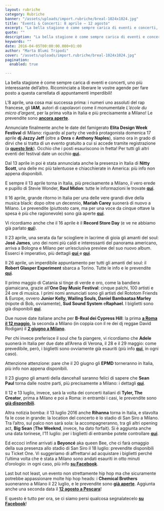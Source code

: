 ```yaml
---
layout: rubriche
category: Rubriche
banner: "/assets/uploads/import.rubriche/breal-1024x1024.jpg"
title: "Eventi & Concerti: 8 aprile – 12 agosto"
excerpt: "La bella stagione è come sempre carica di eventi e concerti, uno più interessante dell’altro. Ricominciate a liberare le vostre agende per fare posto a questa carrellata di appuntamenti imperdibili! L’8 aprile, una cosa mai successa prima: i numeri uno assoluti del rap francese, gli IAM, autori di capolavori come il monumentale L’école du micro [&hellip"
quote: ""
description: "La bella stagione è come sempre carica di eventi e concerti, uno più interessante dell’altro. Ricominciate a liberare le vostre agende per fare posto a questa carrellata di appuntamenti imperdibili! L’8 aprile, una cosa mai successa prima: i numeri uno assoluti del rap francese, gli IAM, autori di capolavori come il monumentale L’école du micro [&hellip"
keywords: ""
date: 2016-04-05T00:00:00.000+01:00
author: "Marta Blumi Tripodi"
cover: "/assets/uploads/import.rubriche/breal-1024x1024.jpg"
pagination:
  enabled: true

---
```


La bella stagione è come sempre carica di eventi e concerti, uno più interessante dell’altro. Ricominciate a liberare le vostre agende per fare posto a questa carrellata di appuntamenti imperdibili!

L’8 aprile, una cosa mai successa prima: i numeri uno assoluti del rap francese, gli **IAM**, autori di capolavori come il monumentale _L’école du micro d’argent_, per la prima volta in Italia e più precisamente a Milano! Le prevendite sono **[ancora aperte](https://www.livenation.it/show/809288/iam/milano/2016-04-08/it)**.

Annunciate finalmente anche le date del famigerato **Elita Design Week Festival** di Milano: riguardo al party che vedrà protagonista domenica 17 aprile **dj Jazzy Jeff** (oltre a **Onra** e **Anthony Naples**), siamo ora in grado di dirvi che si tratta di un evento gratuito a cui si accede tramite registrazione (a **[questo link](http://www.elita.it/news-archive/2016/4/4/dwf11-e-rbma-presentano-dj-jazzy-jeff)**). Occhio che i posti esauriscono in fretta! Per tutti gli altri eventi del festival date un occhio **[qui](http://www.elita.it/news-archive/2016/3/14/design-week-festival-11-insiders).**

Dal 13 aprile in poi è stata annunciata anche la presenza in Italia di **Nitty Scott**, una delle mc più talentuose e chiacchierate in America: più info non appena disponibili.

E sempre il 13 aprile torna in Italia, più precisamente a Milano, il vero erede e pupillo di Stevie Wonder, **Raul Midon**: tutte le informazioni le trovate **[qui](http://www.bluenotemilano.com/en/evento/concerto-raul-midon-13-aprile-2016-milano/)**.

Il 16 aprile, grande ritorno in Italia per una delle vere grandi dive della musica black: dopo oltre un decennio, **Mariah Carey** suonerà di nuovo a Milano. Le prevendite (piuttosto care, ma per una voce da cinque ottave la spesa è più che ragionevole) sono già aperte **[qui](http://www.ticketone.it/mariah-carey-biglietti.html?affiliate=ITT&doc=artistPages%2Ftickets&fun=artist&action=tickets&erid=1557836&kuid=461423)**.

Vi ricordiamo anche che il 16 aprile è il **Record Store Day** (e ve ne abbiamo già parlato **[qui](https://hotmc.com/record-store-day-tutti-i-dischi-in-edizione-speciale-da-non-perdere/)**).

Il 23 aprile, una serata da far sciogliere in lacrime di gioia gli amanti del soul: **José James**, uno dei nomi più caldi e interessanti del panorama americano, arriva a Bologna e Milano per un’esclusiva preview del suo nuovo album. Esserci è imperativo, più dettagli [**qui** ](https://www.facebook.com/events/513771535469558/)e **[qui](https://www.facebook.com/events/1580173538973076/)**.

Il 26 aprile, un imperdibile appuntamento per tutti gli amanti del soul: il **Robert Glasper Experiment** sbarca a Torino. Tutte le info e le prevendite **[qui](http://www.teatrobellini.it/spettacoli/133/robert-glasper)**.

Il primo maggio di Catania si tinge di verde e oro, come la bandiera giamaicana, grazie all’**One Day Music Festival**: cinque palchi, 100 artisti e 24 ore di musica. I primi nomi annunciati sono gli artisti del Rototom Friends & Europe, ovvero **Junior Kelly, Wailing Souls, Daniel Bambaataa Marley** (nipote di Bob, ovviamente), **Sud Sound System** e**Raphael**. I biglietti sono già disponibili **[qui](http://www.onedaymusic.it/buy-ticket/)**.

Due nuove date italiane anche per **B-Real dei Cypress Hill**: la prima **[a Roma il 12 maggio,](https://www.facebook.com/events/1531387367157832/)** la seconda a Milano (in coppia con il re dei dj reggae David Rodigan) il **[2 giugno a Milano](http://www.circolomagnolia.it/evento/3226/B-REAL-of-CYPRESS-HILL-DEMRICK-RODIGAN-and-more)**.

Per chi invece preferisce il soul che fa piangere, vi ricordiamo che **Adele** suonerà in Italia per due date all’Arena di Verona, il 28 e il 29 maggio: come prevedibile, però, i biglietti sono ovviamente già esauriti (più info **[qui](http://www.dalessandroegalli.com/events/372/adele)**, in ogni caso).

Attenzione attenzione: pare che il 20 giugno gli **EPMD** torneranno in Italia, più info non appena disponibili.

Il 23 giugno gli amanti della dancehall saranno felici di sapere che **Sean Paul** torna dalle nostre parti, più precisamente a Milano: i dettagli **[qui](https://www.facebook.com/events/1568012920176917/)**.

Il 12 e 13 luglio, invece, sarà la volta dei concerti italiani di **Tyler, The Creator**, prima a Milano e poi a Roma: in entrambi i casi, le prevendite sono **[già disponibili](http://www.vivoconcerti.com/artisti/tyler-the-creator)**.

Altra notizia bomba: il 13 luglio 2016 anche **Rihanna** torna in Italia, e stavolta fa le cose in grande: la location del concerto è lo stadio di San Siro a Milano. Tra l’altro, sul palco non sarà sola: la accompagneranno, tra gli altri opening act, **Big Sean** (**The Weeknd**, invece, ha dato forfait). Si è aggiunta anche una data torinese, l’11 luglio: per i biglietti di entrambe potete controllare **[qui](https://www.livenation.it/show/788444/rihanna-anti-world-tour/milano/2016-07-13/it)**.

Ed eccoci infine arrivati a **Beyoncé** aka queen Bee, che ci farà omaggio della sua presenza allo stadio di San Siro il 18 luglio: prevendite disponibili su Ticket One. Vi suggeriamo di affrettarvi ad acquistare i biglietti perché l’ultima volta che è stata a Milano sono andati esauriti in otto minuti d’orologio: in ogni caso, più info **[su Facebook](https://www.facebook.com/events/1668905290064018/)**.

Last but not least, un evento non strettamente hip hop ma che sicuramente potrebbe appassionare molte hip hop heads: i **Chemical Brothers** suoneranno a Milano il 22 luglio, e le prevendite sono **[già aperte](http://www.ticketone.it/the-chemical-brothers-biglietti.html?affiliate=ITT&doc=artistPages/tickets&fun=artist&action=tickets&kuid=458808)**. Aggiunta anche una seconda data il **[12 agosto a Pescara](http://www.circolomagnolia.it/evento/3226/B-REAL-of-CYPRESS-HILL-DEMRICK-RODIGAN-and-more)**!

E questo è tutto per ora, se ci siamo persi qualcosa segnalatecelo **[su Facebook](https://www.facebook.com/hotmcmag/)**!